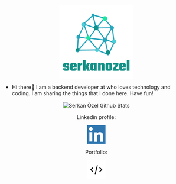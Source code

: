 <p align="center">
  <img align="center"  src="https://github.com/srknzl/srknzl/raw/master/images/logo.png">
</p>


* Hi there👋 I am a backend developer at who loves technology and coding. I am sharing the things that I done here. Have fun!


<p align="center">
  <img align="center" alt="Serkan Özel Github Stats"  src="https://github-readme-stats.vercel.app/api?username=srknzl&count_private=true&show_icons=true&theme=algolia&include_all_commits=true">
</p>

<!--
<p align="center">
  <img align="center" alt="Top Languages" src="https://github-readme-stats.vercel.app/api/top-langs/?username=srknzl&theme=algolia&layout=compact&hide=Jupyter%20Notebook,Makefile">
</p>
-->

<p align="center">
  Linkedin profile:
</p>

<p align="center">
  <a href="https://linkedin.com/in/srknzl"><img align="center" width="50" height="50" alt="Linkedin Logo" src="https://raw.githubusercontent.com/srknzl/srknzl/master/images/linkedinlogo.png"></a>
</p>


<p align="center">
  Portfolio:
</p>
<p align="center">
  <a href="https://srknzl.github.io"><img align="center" width="50" height="50" alt="Portfolio" src="https://raw.githubusercontent.com/srknzl/srknzl/master/images/portfolio.png"></a>
</p>
